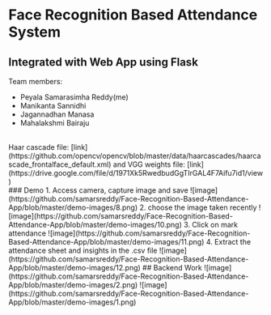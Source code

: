 # Face Recognition Based Attendance System

## Integrated with Web App using Flask

Team members:
- Peyala Samarasimha Reddy(me)
- Manikanta Sannidhi
- Jagannadhan Manasa
- Mahalakshmi Bairaju
</br>
Haar cascade file: [link](https://github.com/opencv/opencv/blob/master/data/haarcascades/haarcascade_frontalface_default.xml) and VGG weights file: [link](https://drive.google.com/file/d/1971Xk5RwedbudGgTIrGAL4F7Aifu7id1/view)
</br>
### Demo
1. Access camera, capture image and save
![image](https://github.com/samarsreddy/Face-Recognition-Based-Attendance-App/blob/master/demo-images/8.png)
2. choose the image taken recently
![image](https://github.com/samarsreddy/Face-Recognition-Based-Attendance-App/blob/master/demo-images/10.png)
3. Click on mark attendance
![image](https://github.com/samarsreddy/Face-Recognition-Based-Attendance-App/blob/master/demo-images/11.png)
4. Extract the attendance sheet and insights in the .csv file
![image](https://github.com/samarsreddy/Face-Recognition-Based-Attendance-App/blob/master/demo-images/12.png)
## Backend Work
![image](https://github.com/samarsreddy/Face-Recognition-Based-Attendance-App/blob/master/demo-images/2.png)
![image](https://github.com/samarsreddy/Face-Recognition-Based-Attendance-App/blob/master/demo-images/1.png)

